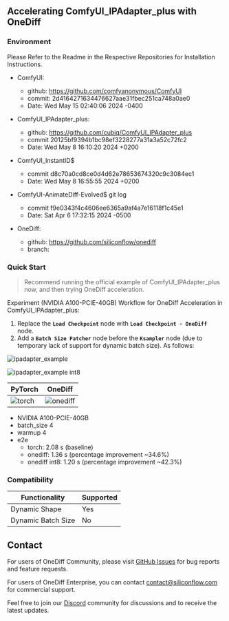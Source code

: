 ## Accelerating ComfyUI_IPAdapter_plus with OneDiff
### Environment
Please Refer to the Readme in the Respective Repositories for Installation Instructions.

- ComfyUI:
  - github: https://github.com/comfyanonymous/ComfyUI
  - commit: 2d4164271634476627aae31fbec251ca748a0ae0 
  - Date:   Wed May 15 02:40:06 2024 -0400
  
- ComfyUI_IPAdapter_plus:
  - github: https://github.com/cubiq/ComfyUI_IPAdapter_plus
  - commit 20125bf9394b1bc98ef3228277a31a3a52c72fc2 
  - Date:   Wed May 8 16:10:20 2024 +0200

- ComfyUI_InstantID$ 
  - commit d8c70a0cd8ce0d4d62e78653674320c9c3084ec1 
  - Date:   Wed May 8 16:55:55 2024 +0200
  
- ComfyUI-AnimateDiff-Evolved$ git log
  - commit f9e0343f4c4606ee6365a9af4a7e16118f1c45e1 
  - Date:   Sat Apr 6 17:32:15 2024 -0500

- OneDiff:
  - github: https://github.com/siliconflow/onediff 
  - branch: 

### Quick Start

> Recommend running the official example of ComfyUI_IPAdapter_plus now, and then trying OneDiff acceleration. 

Experiment (NVIDIA A100-PCIE-40GB) Workflow for OneDiff Acceleration in ComfyUI_IPAdapter_plus:

1. Replace the **`Load Checkpoint`** node with **`Load Checkpoint - OneDiff`** node. 
2. Add a **`Batch Size Patcher`** node before the **`Ksampler`** node (due to temporary lack of support for dynamic batch size).
As follows:

![ipadapter_example](https://github.com/siliconflow/onediff/assets/109639975/adb2df92-b0f0-4650-ae02-5fd458209b92)

![ipadapter_example int8](https://github.com/siliconflow/onediff/assets/109639975/009b2f84-37f2-4b29-a2be-d1091da00b98)

 | PyTorch                                                                                                | OneDiff                                                                                                  |
 | ------------------------------------------------------------------------------------------------------ | -------------------------------------------------------------------------------------------------------- |
 | ![torch](https://github.com/siliconflow/onediff/assets/109639975/b99838a6-2809-4e70-a4f2-966ba76c69d6) | ![onediff](https://github.com/siliconflow/onediff/assets/109639975/455741aa-d4e7-4b43-bfac-c5c52a66ac12) |

- NVIDIA A100-PCIE-40GB 
- batch_size 4
- warmup 4
- e2e
  - torch: 2.08 s (baseline)
  - onediff: 1.36 s (percentage improvement ~34.6%)
  - onediff int8: 1.20 s (percentage improvement ~42.3%) 


### Compatibility

| Functionality      | Supported |
| ------------------ | --------- |
| Dynamic Shape      | Yes       |
| Dynamic Batch Size | No        |

## Contact

For users of OneDiff Community, please visit [GitHub Issues](https://github.com/siliconflow/onediff/issues) for bug reports and feature requests.

For users of OneDiff Enterprise, you can contact contact@siliconflow.com for commercial support.

Feel free to join our [Discord](https://discord.gg/RKJTjZMcPQ) community for discussions and to receive the latest updates.
